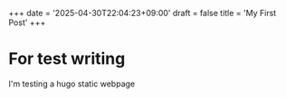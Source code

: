 +++
date = '2025-04-30T22:04:23+09:00'
draft = false
title = 'My First Post'
+++

# For test writing

I'm testing a hugo static webpage